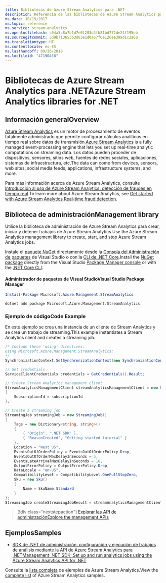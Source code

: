 ```yaml
---
title: Bibliotecas de Azure Stream Analytics para .NET
description: Referencia de las bibliotecas de Azure Stream Analytics para .NET
ms.date: 10/19/2017
ms.topic: reference
ms.service: stream-analytics
ms.openlocfilehash: c04a5c8a7b1d7e0f283d4fb81bd772de24f195eb
ms.sourcegitcommit: 5d9b713653b3d03e1d0a67f6e126ee399d1c2a60
ms.translationtype: HT
ms.contentlocale: es-ES
ms.lasthandoff: 09/26/2018
ms.locfileid: "47190458"
---
```

# <a name="azure-stream-analytics-libraries-for-net"></a><span data-ttu-id="296e6-103">Bibliotecas de Azure Stream Analytics para .NET</span><span class="sxs-lookup"><span data-stu-id="296e6-103">Azure Stream Analytics libraries for .NET</span></span>

## <a name="overview"></a><span data-ttu-id="296e6-104">Información general</span><span class="sxs-lookup"><span data-stu-id="296e6-104">Overview</span></span>

<span data-ttu-id="296e6-105">[Azure Stream Analytics](/azure/stream-analytics/stream-analytics-introduction) es un motor de procesamiento de eventos totalmente administrado que permite configurar cálculos analíticos en tiempo real sobre datos de transmisión.</span><span class="sxs-lookup"><span data-stu-id="296e6-105">[Azure Stream Analytics](/azure/stream-analytics/stream-analytics-introduction) is a fully managed event-processing engine that lets you set up real-time analytic computations on streaming data.</span></span> <span data-ttu-id="296e6-106">Los datos pueden proceder de dispositivos, sensores, sitios web, fuentes de redes sociales, aplicaciones, sistemas de infraestructura, etc.</span><span class="sxs-lookup"><span data-stu-id="296e6-106">The data can come from devices, sensors, web sites, social media feeds, applications, infrastructure systems, and more.</span></span> 

<span data-ttu-id="296e6-107">Para más información acerca de Azure Stream Analytics, consulte [Introducción al uso de Azure Stream Analytics: detección de fraudes en tiempo real](/azure/stream-analytics/stream-analytics-real-time-fraud-detection).</span><span class="sxs-lookup"><span data-stu-id="296e6-107">To learn more about Azure Stream Analytics, see [Get started with Azure Stream Analytics Real-time fraud detection](/azure/stream-analytics/stream-analytics-real-time-fraud-detection).</span></span>


## <a name="management-library"></a><span data-ttu-id="296e6-108">Biblioteca de administración</span><span class="sxs-lookup"><span data-stu-id="296e6-108">Management library</span></span>

<span data-ttu-id="296e6-109">Utilice la biblioteca de administración de Azure Stream Analytics para crear, iniciar y detener trabajos de Azure Stream Analytics.</span><span class="sxs-lookup"><span data-stu-id="296e6-109">Use the Azure Stream Analytics management library to create, start, and stop Azure Stream Analytics jobs.</span></span>

<span data-ttu-id="296e6-110">Instale el [paquete NuGet](https://www.nuget.org/packages/Microsoft.Azure.Management.StreamAnalytics) directamente desde la [Consola del Administración de paquetes][PackageManager] de Visual Studio o con la [CLI de .NET Core][DotNetCLI].</span><span class="sxs-lookup"><span data-stu-id="296e6-110">Install the [NuGet package](https://www.nuget.org/packages/Microsoft.Azure.Management.StreamAnalytics) directly from the Visual Studio [Package Manager console][PackageManager] or with the [.NET Core CLI][DotNetCLI].</span></span>

#### <a name="visual-studio-package-manager"></a><span data-ttu-id="296e6-111">Administrador de paquetes de Visual Studio</span><span class="sxs-lookup"><span data-stu-id="296e6-111">Visual Studio Package Manager</span></span>

```powershell
Install-Package Microsoft.Azure.Management.StreamAnalytics
```

```bash
dotnet add package Microsoft.Azure.Management.StreamAnalytics
```

### <a name="code-example"></a><span data-ttu-id="296e6-112">Ejemplo de código</span><span class="sxs-lookup"><span data-stu-id="296e6-112">Code Example</span></span>

<span data-ttu-id="296e6-113">En este ejemplo se crea una instancia de un cliente de Stream Analytics y se crea un trabajo de streaming.</span><span class="sxs-lookup"><span data-stu-id="296e6-113">This example instantiates a Stream Analytics client and creates a streaming job.</span></span>

```csharp
/* Include these 'using' directives:
using Microsoft.Azure.Management.StreamAnalytics;
*/
SynchronizationContext.SetSynchronizationContext(new SynchronizationContext());

// Get credentials
ServiceClientCredentials credentials = GetCredentials().Result;

// Create Stream Analytics management client
StreamAnalyticsManagementClient streamAnalyticsManagementClient = new StreamAnalyticsManagementClient(credentials)
{
    SubscriptionId = subscriptionId
};

// Create a streaming job
StreamingJob streamingJob = new StreamingJob()
{
    Tags = new Dictionary<string, string>()
    {
        { "Origin", ".NET SDK" },
        { "ReasonCreated", "Getting started tutorial" }
    },
    Location = "West US",
    EventsOutOfOrderPolicy = EventsOutOfOrderPolicy.Drop,
    EventsOutOfOrderMaxDelayInSeconds = 5,
    EventsLateArrivalMaxDelayInSeconds = 16,
    OutputErrorPolicy = OutputErrorPolicy.Drop,
    DataLocale = "en-US",
    CompatibilityLevel = CompatibilityLevel.OneFullStopZero,
    Sku = new Sku()
    {
        Name = SkuName.Standard
    }
};
StreamingJob createStreamingJobResult = streamAnalyticsManagementClient.StreamingJobs.CreateOrReplace(streamingJob, resourceGroupName, streamingJobName);
```

> [!div class="nextstepaction"]
> [<span data-ttu-id="296e6-114">Explorar las API de administración</span><span class="sxs-lookup"><span data-stu-id="296e6-114">Explore the management APIs</span></span>](/dotnet/api/overview/azure/streamanalytics/management)


## <a name="samples"></a><span data-ttu-id="296e6-115">Ejemplos</span><span class="sxs-lookup"><span data-stu-id="296e6-115">Samples</span></span>

- [<span data-ttu-id="296e6-116">SDK de .NET de administración: configuración y ejecución de trabajos de análisis mediante la API de Azure Stream Analytics para .NET</span><span class="sxs-lookup"><span data-stu-id="296e6-116">Management .NET SDK: Set up and run analytics jobs using the Azure Stream Analytics API for .NET</span></span>](/azure/stream-analytics/stream-analytics-dotnet-management-sdk)

<span data-ttu-id="296e6-117">Consulte la [lista completa](https://azure.microsoft.com/resources/samples/?platform=dotnet&service=stream-analytics) de ejemplos de Azure Stream Analytics.</span><span class="sxs-lookup"><span data-stu-id="296e6-117">View the [complete list](https://azure.microsoft.com/resources/samples/?platform=dotnet&service=stream-analytics) of Azure Stream Analytics samples.</span></span>

[PackageManager]: https://docs.microsoft.com/nuget/tools/package-manager-console
[DotNetCLI]: https://docs.microsoft.com/dotnet/core/tools/dotnet-add-package
